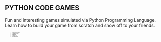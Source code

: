 <h2>PYTHON CODE GAMES</h2>
<p>Fun and interesting games simulated via Python Programming Language. Learn how to build your game from scratch and show off to your friends.</p>

<div>
  <ul>
    <li style="font-size: 2">Number Guessing game</li>
    <li style="font-size: 2">Fruit Guessing game</li>
    <li style="font-size: 2">Bagram</li>
    <li style="font-size: 2">Mastermind</li>
    <li style="font-size: 2">FLAMES</li>
    <li style="font-size: 2">Pokemon Power</li>
    <li style="font-size: 2">Rock Paper Scissor</li>
  </ul>
</div>
